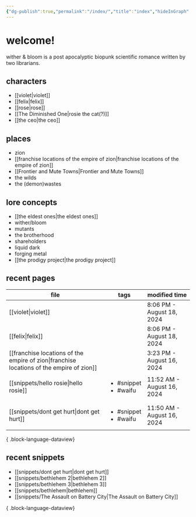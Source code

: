 ```yaml
---
{"dg-publish":true,"permalink":"/index/","title":"index","hideInGraph":true,"tags":["gardenEntry"]}
---
```


# welcome!
wither & bloom is a post apocalyptic biopunk scientific romance written by two librarians.

## characters
- [[violet\|violet]]
- [[felix\|felix]]
- [[rose\|rose]]
- [[The Diminished One\|rosie the cat(?)]]
- [[the ceo\|the ceo]]
## places
- zion
- [[franchise locations of the empire of zion\|franchise locations of the empire of zion]]
- [[Frontier and Mute Towns\|Frontier and Mute Towns]]
- the wilds
- the (demon)wastes
## lore concepts
- [[the eldest ones\|the eldest ones]]
- wither/bloom
- mutants
- the brotherhood
- shareholders
- liquid dark
- forging metal
- [[the prodigy project\|the prodigy project]]

## recent pages
| file                                                                                        | tags                                      | modified time              |
| ------------------------------------------------------------------------------------------- | ----------------------------------------- | -------------------------- |
| [[violet\|violet]]                                                                       | <ul></ul>                                 | 8:06 PM - August 18, 2024  |
| [[felix\|felix]]                                                                         | <ul></ul>                                 | 8:06 PM - August 18, 2024  |
| [[franchise locations of the empire of zion\|franchise locations of the empire of zion]] | <ul></ul>                                 | 3:23 PM - August 16, 2024  |
| [[snippets/hello rosie\|hello rosie]]                                                    | <ul><li>#snippet</li><li>#waifu</li></ul> | 11:52 AM - August 16, 2024 |
| [[snippets/dont get hurt\|dont get hurt]]                                                | <ul><li>#snippet</li><li>#waifu</li></ul> | 11:50 AM - August 16, 2024 |

{ .block-language-dataview}

## recent snippets
- [[snippets/dont get hurt\|dont get hurt]]
- [[snippets/bethlehem 2\|bethlehem 2]]
- [[snippets/bethlehem 3\|bethlehem 3]]
- [[snippets/bethlehem\|bethlehem]]
- [[snippets/The Assault on Battery City\|The Assault on Battery City]]

{ .block-language-dataview}
